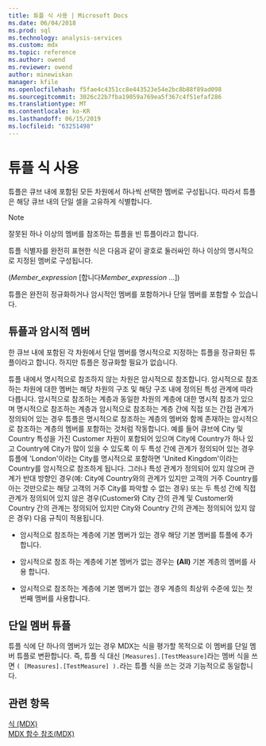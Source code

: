 ```yaml
---
title: 튜플 식 사용 | Microsoft Docs
ms.date: 06/04/2018
ms.prod: sql
ms.technology: analysis-services
ms.custom: mdx
ms.topic: reference
ms.author: owend
ms.reviewer: owend
author: minewiskan
manager: kfile
ms.openlocfilehash: f5fae4c4351cc8e443523e54e2bc8b88f89ad098
ms.sourcegitcommit: 3026c22b7fba19059a769ea5f367c4f51efaf286
ms.translationtype: MT
ms.contentlocale: ko-KR
ms.lasthandoff: 06/15/2019
ms.locfileid: "63251498"
---
```

# <a name="using-tuple-expressions"></a>튜플 식 사용


  튜플은 큐브 내에 포함된 모든 차원에서 하나씩 선택한 멤버로 구성됩니다. 따라서 튜플은 해당 큐브 내의 단일 셀을 고유하게 식별합니다.  
  
> [!NOTE]  
>  잘못된 하나 이상의 멤버를 참조하는 튜플을 빈 튜플이라고 합니다.  
  
 튜플 식별자를 완전히 표현한 식은 다음과 같이 괄호로 둘러싸인 하나 이상의 명시적으로 지정된 멤버로 구성됩니다.  
  
 (*Member_expression* [합니다*Member_expression* ...])  
  
 튜플은 완전히 정규화하거나 암시적인 멤버를 포함하거나 단일 멤버를 포함할 수 있습니다.  
  
## <a name="tuples-and-implicit-members"></a>튜플과 암시적 멤버  
 한 큐브 내에 포함된 각 차원에서 단일 멤버를 명시적으로 지정하는 튜플을 정규화된 튜플이라고 합니다. 하지만 튜플은 정규화할 필요가 없습니다.  
  
 튜플 내에서 명시적으로 참조하지 않는 차원은 암시적으로 참조합니다. 암시적으로 참조하는 차원에 대한 멤버는 해당 차원의 구조 및 해당 구조 내에 정의된 특성 관계에 따라 다릅니다. 암시적으로 참조하는 계층과 동일한 차원의 계층에 대한 명시적 참조가 있으며 명시적으로 참조하는 계층과 암시적으로 참조하는 계층 간에 직접 또는 간접 관계가 정의되어 있는 경우 튜플은 명시적으로 참조하는 계층의 멤버와 함께 존재하는 암시적으로 참조하는 계층의 멤버를 포함하는 것처럼 작동합니다. 예를 들어 큐브에 City 및 Country 특성을 가진 Customer 차원이 포함되어 있으며 City에 Country가 하나 있고 Country에 City가 많이 있을 수 있도록 이 두 특성 간에 관계가 정의되어 있는 경우 튜플에 'London'이라는 City를 명시적으로 포함하면 'United Kingdom'이라는 Country를 암시적으로 참조하게 됩니다. 그러나 특성 관계가 정의되어 있지 않으며 관계가 반대 방향인 경우(예: City에 Country와의 관계가 있지만 고객의 거주 Country를 아는 것만으로는 해당 고객의 거주 City를 파악할 수 없는 경우) 또는 두 특성 간에 직접 관계가 정의되어 있지 않은 경우(Customer와 City 간의 관계 및 Customer와 Country 간의 관계는 정의되어 있지만 City와 Country 간의 관계는 정의되어 있지 않은 경우) 다음 규칙이 적용됩니다.  
  
-   암시적으로 참조하는 계층에 기본 멤버가 있는 경우 해당 기본 멤버를 튜플에 추가합니다.  
  
-   암시적으로 참조 하는 계층에 기본 멤버가 없는 경우는 **(All)** 기본 계층의 멤버를 사용 합니다.  
  
-   암시적으로 참조하는 계층에 기본 멤버가 없는 경우 계층의 최상위 수준에 있는 첫 번째 멤버를 사용합니다.  
  
## <a name="one-member-tuples"></a>단일 멤버 튜플  
 튜플 식에 단 하나의 멤버가 있는 경우 MDX는 식을 평가할 목적으로 이 멤버를 단일 멤버 튜플로 변환합니다. 즉, 튜플 식 대신 `[Measures].[TestMeasure]`라는 멤버 식을 쓰면 `( [Measures].[TestMeasure] ).`라는 튜플 식을 쓰는 것과 기능적으로 동일합니다.  
  
## <a name="see-also"></a>관련 항목  
 [식 &#40;MDX&#41;](../mdx/expressions-mdx.md)   
 [MDX 함수 참조&#40;MDX&#41;](../mdx/mdx-function-reference-mdx.md)  
  
  
